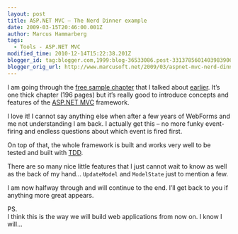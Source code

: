 ```yaml
---
layout: post
title: ASP.NET MVC – The Nerd Dinner example
date: 2009-03-15T20:46:00.001Z
author: Marcus Hammarberg
tags:
  - Tools - ASP.NET MVC
modified_time: 2010-12-14T15:22:38.201Z
blogger_id: tag:blogger.com,1999:blog-36533086.post-3313785601403983906
blogger_orig_url: http://www.marcusoft.net/2009/03/aspnet-mvc-nerd-dinner-example.html
---
```


I am going through the [free sample chapter](http://aspnetmvcbook.s3.amazonaws.com/aspnetmvc-nerdinner_v1.pdf) that I talked about [earlier](http://www.marcusoft.net/2009/03/sprint-planner-helper-session-20.html). It’s one thick chapter (196 pages) but it’s really good to introduce concepts and features of the [ASP.NET MVC](http://www.asp.net/mvc/) framework.

I love it! I cannot say anything else when after a few years of WebForms and me not understanding I am back. I actually get this – no more funky event-firing and endless questions about which event is fired first.

On top of that, the whole framework is built and works very well to be tested and built with [TDD](http://en.wikipedia.org/wiki/Test-driven_development).

There are so many nice little features that I just cannot wait to know as well as the back of my hand… `UpdateModel` and `ModelState` just to mention a few.

I am now halfway through and will continue to the end. I’ll get back to you if anything more great appears.

PS.  
I think this is the way we will build web applications from now on. I know I will…
